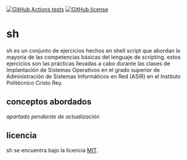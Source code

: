 [![GitHub Actions tests](https://github.com/rodrigobelloso/sh/actions/workflows/shell-check.yml/badge.svg)](https://github.com/rodrigobelloso/sh/actions/workflows/shell-check.yml) [![GitHub license](https://img.shields.io/badge/license-MIT-blue.svg)](./LICENSE)

# sh

sh es un conjunto de ejercicios hechos en shell script que abordan la mayoría de las competencias básicas del lenguaje de scripting.
estos ejercicios son las prácticas llevadas a cabo durante las clases de Implantación de Sistemas Operativos en el grado superior de Administración de Sistemas Informáticos en Red (ASIR) en el Instituto Politécnico Cristo Rey.

## conceptos abordados

_apartado pendiente de actualización_

## licencia

sh se encuentra bajo la licencia [MIT]('./LICENSE').
